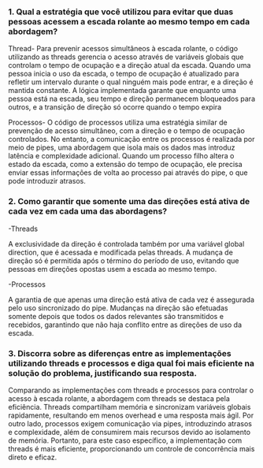 ### 1. Qual a estratégia que você utilizou para evitar que duas pessoas acessem a escada rolante ao mesmo tempo em cada abordagem?

Thread- Para prevenir acessos simultâneos à escada rolante, o código utilizando as threads gerencia o acesso através de variáveis globais que controlam o tempo de ocupação e a direção atual da escada. Quando uma pessoa inicia o uso da escada, o tempo de ocupação é atualizado para refletir um intervalo durante o qual ninguém mais pode entrar, e a direção é mantida constante. A lógica implementada garante que enquanto uma pessoa está na escada, seu tempo e direção permanecem bloqueados para outros, e a transição de direção só ocorre quando o tempo expira


Processos- O código de processos utiliza uma estratégia similar de prevenção de acesso simultâneo, com a direção e o tempo de ocupação controlados. No entanto, a comunicação entre os processos é realizada por meio de pipes, uma abordagem que isola mais os dados mas introduz latência e complexidade adicional. Quando um processo filho altera o estado da escada, como a extensão do tempo de ocupação, ele precisa enviar essas informações de volta ao processo pai através do pipe, o que pode introduzir atrasos.


### 2. Como garantir que somente uma das direções está ativa de cada vez em cada uma das abordagens?
-Threads

A exclusividade da direção é controlada também por uma variável global direction, que é acessada e modificada pelas threads. A mudança de direção só é permitida após o término do período de uso, evitando que pessoas em direções opostas usem a escada ao mesmo tempo.

-Processos

A garantia de que apenas uma direção está ativa de cada vez é assegurada pelo uso sincronizado do pipe. Mudanças na direção são efetuadas somente depois que todos os dados relevantes são transmitidos e recebidos, garantindo que não haja conflito entre as direções de uso da escada.


### 3. Discorra sobre as diferenças entre as implementações utilizando threads e processos e diga qual foi mais eficiente na solução do problema, justificando sua resposta.

Comparando as implementações com threads e processos para controlar o acesso à escada rolante, a abordagem com threads se destaca pela eficiência. Threads compartilham memória e sincronizam variáveis globais rapidamente, resultando em menos overhead e uma resposta mais ágil. Por outro lado, processos exigem comunicação via pipes, introduzindo atrasos e complexidade, além de consumirem mais recursos devido ao isolamento de memória. Portanto, para este caso específico, a implementação com threads é mais eficiente, proporcionando um controle de concorrência mais direto e eficaz.
